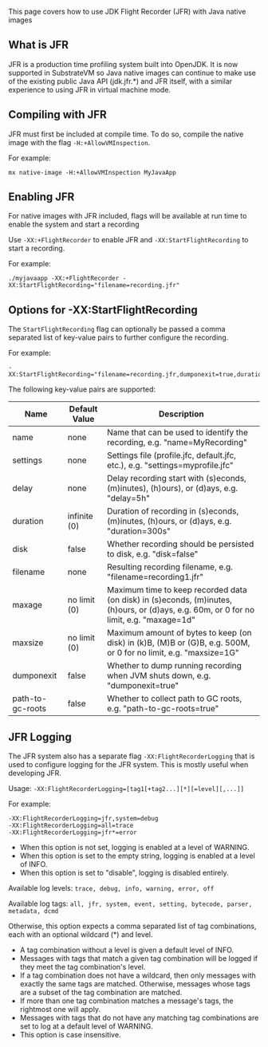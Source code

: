 This page covers how to use JDK Flight Recorder (JFR) with Java native images

## What is JFR

JFR is a production time profiling system built into OpenJDK. It is now supported in SubstrateVM so Java native images can continue to make use of the existing public Java API (jdk.jfr.*) and JFR itself, with a similar experience to using JFR in virtual machine mode.

## Compiling with JFR

JFR must first be included at compile time. To do so, compile the native image with the flag `-H:+AllowVMInspection`.

For example:
```
mx native-image -H:+AllowVMInspection MyJavaApp
```

## Enabling JFR

For native images with JFR included, flags will be available at run time to enable the system and start a recording

Use `-XX:+FlightRecorder` to enable JFR and `-XX:StartFlightRecording` to start a recording.

For example:
```
./myjavaapp -XX:+FlightRecorder -XX:StartFlightRecording="filename=recording.jfr"
```

## Options for -XX:StartFlightRecording

The `StartFlightRecording` flag can optionally be passed a comma separated list of key-value pairs to further configure the recording.

For example:
```
-XX:StartFlightRecording="filename=recording.jfr,dumponexit=true,duration=10s"
```

The following key-value pairs are supported:

| Name | Default Value | Description|
|------|-------------|---------|
|name|none|Name that can be used to identify the recording, e.g. "name=MyRecording"|
|settings|none|Settings file (profile.jfc, default.jfc, etc.), e.g. "settings=myprofile.jfc"|
|delay|none|Delay recording start with (s)econds, (m)inutes), (h)ours), or (d)ays, e.g. "delay=5h"|
|duration|infinite (0)|Duration of recording in (s)econds, (m)inutes, (h)ours, or (d)ays, e.g. "duration=300s"|
|disk|false|Whether recording should be persisted to disk, e.g. "disk=false"|
|filename|none|Resulting recording filename, e.g. "filename=recording1.jfr"|
|maxage|no limit (0)|Maximum time to keep recorded data (on disk) in (s)econds, (m)inutes, (h)ours, or (d)ays, e.g. 60m, or 0 for no limit, e.g. "maxage=1d"|
|maxsize|no limit (0)|Maximum amount of bytes to keep (on disk) in (k)B, (M)B or (G)B, e.g. 500M, or 0 for no limit, e.g. "maxsize=1G"|
|dumponexit|false|Whether to dump running recording when JVM shuts down, e.g. "dumponexit=true"|
|path-to-gc-roots|false|Whether to collect path to GC roots, e.g. "path-to-gc-roots=true"|

## JFR Logging

The JFR system also has a separate flag `-XX:FlightRecorderLogging` that is used to configure logging for the JFR system. This is mostly useful when developing JFR.

Usage: `-XX:FlightRecorderLogging=[tag1[+tag2...][*][=level][,...]]`

For example:
```
-XX:FlightRecorderLogging=jfr,system=debug
-XX:FlightRecorderLogging=all=trace
-XX:FlightRecorderLogging=jfr*=error
```

* When this option is not set, logging is enabled at a level of WARNING.
* When this option is set to the empty string, logging is enabled at a level of INFO.
* When this option is set to "disable", logging is disabled entirely.

Available log levels: `trace, debug, info, warning, error, off`

Available log tags: `all, jfr, system, event, setting, bytecode, parser, metadata, dcmd`

Otherwise, this option expects a comma separated list of tag combinations, each with an optional wildcard (*) and level.

* A tag combination without a level is given a default level of INFO.
* Messages with tags that match a given tag combination will be logged if they meet the tag combination's level.
* If a tag combination does not have a wildcard, then only messages with exactly the same tags are matched. Otherwise, messages whose tags are a subset of the tag combination are matched.
* If more than one tag combination matches a message's tags, the rightmost one will apply.
* Messages with tags that do not have any matching tag combinations are set to log at a default level of WARNING.
* This option is case insensitive.